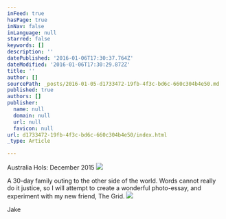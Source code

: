 ```yaml
---
inFeed: true
hasPage: true
inNav: false
inLanguage: null
starred: false
keywords: []
description: ''
datePublished: '2016-01-06T17:30:37.764Z'
dateModified: '2016-01-06T17:30:29.872Z'
title: ''
author: []
sourcePath: _posts/2016-01-05-d1733472-19fb-4f3c-bd6c-660c304b4e50.md
published: true
authors: []
publisher:
  name: null
  domain: null
  url: null
  favicon: null
url: d1733472-19fb-4f3c-bd6c-660c304b4e50/index.html
_type: Article

---
```

Australia Hols: December 2015
![](https://the-grid-user-content.s3-us-west-2.amazonaws.com/898a853a-0f40-46b5-9796-8efaf12e82c3.jpg)

A 30-day family outing to the other side of the world. Words cannot really do it justice, so I will attempt to create a wonderful photo-essay, and experiment with my new friend, The Grid.
![](https://the-grid-user-content.s3-us-west-2.amazonaws.com/a023211e-9a15-4bdb-8f82-1323c5973bbd.jpg)

Jake